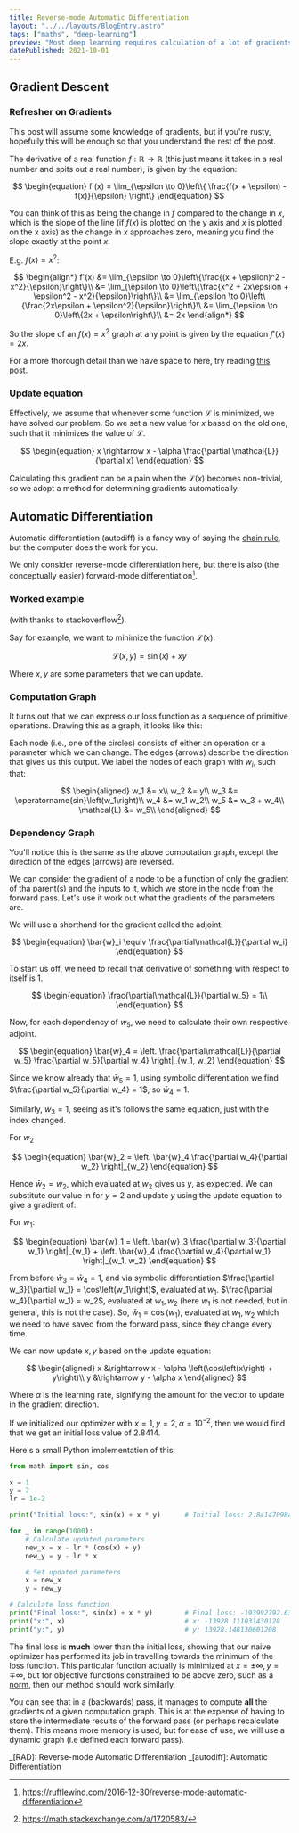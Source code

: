 ```yaml
---
title: Reverse-mode Automatic Differentiation
layout: "../../layouts/BlogEntry.astro"
tags: ["maths", "deep-learning"]
preview: "Most deep learning requires calculation of a lot of gradients very quickly. Doing this by hand is tedious, so let's get a computer to it for us."
datePublished: 2021-10-01
---
```


<link rel="stylesheet" href="https://cdn.jsdelivr.net/npm/katex@0.16.0/dist/katex.min.css" integrity="sha384-Xi8rHCmBmhbuyyhbI88391ZKP2dmfnOl4rT9ZfRI7mLTdk1wblIUnrIq35nqwEvC" crossorigin="anonymous">

## Gradient Descent

### Refresher on Gradients

This post will assume some knowledge of gradients, but if you're rusty, hopefully this will be enough so that you understand the rest of the post.

The derivative of a real function $f : \mathbb{R} \rightarrow \mathbb{R}$ (this just means it takes in a real number and spits out a real number), is given by the equation:

$$
  \begin{equation}
    f'(x)
    =
    \lim_{\epsilon \to 0}\left\{
        \frac{f(x + \epsilon) - f(x)}{\epsilon}
    \right\}
  \end{equation}
$$

You can think of this as being the change in $f$ compared to the change in $x$, which is the slope of the line (if $f(x)$ is plotted on the y axis and $x$ is plotted on the x axis) as the change in $x$ approaches zero, meaning you find the slope exactly at the point $x$.

E.g. $f(x) = x^2$:

$$
  \begin{align*}
    f'(x) &= \lim_{\epsilon \to 0}\left\{\frac{(x + \epsilon)^2 - x^2}{\epsilon}\right\}\\
    &= \lim_{\epsilon \to 0}\left\{\frac{x^2 + 2x\epsilon + \epsilon^2 - x^2}{\epsilon}\right\}\\
    &= \lim_{\epsilon \to 0}\left\{\frac{2x\epsilon + \epsilon^2}{\epsilon}\right\}\\
    &= \lim_{\epsilon \to 0}\left\{2x + \epsilon\right\}\\
    &= 2x
  \end{align*}
$$

So the slope of an $f(x) = x^2$ graph at any point is given by the equation $f'(x) = 2x$.

For a more thorough detail than we have space to here, try reading [this post](https://programmathically.com/rise-over-run-understand-the-definition-of-a-derivative/).

### Update equation

Effectively, we assume that whenever some function $\mathcal{L}$ is minimized, we have solved our problem.
So we set a new value for $x$ based on the old one, such that it minimizes the value of $\mathcal{L}$.

$$
  \begin{equation}
    x \rightarrow x - \alpha \frac{\partial \mathcal{L}}{\partial x}
  \end{equation}
$$

Calculating this gradient can be a pain when the $\mathcal{L}(x)$ becomes non-trivial, so we adopt a method for determining gradients automatically.

## Automatic Differentiation

Automatic differentiation (autodiff) is a fancy way of saying the [chain rule](https://en.wikipedia.org/wiki/Chain_rule), but the computer does the work for you.

We only consider reverse-mode differentiation here, but there is also (the conceptually easier) forward-mode differentiation[^rufflewind].

### Worked example

(with thanks to stackoverflow[^stackoverflow]).

Say for example, we want to minimize the function $\mathcal{L}(x)$:

$$
  \begin{equation}
    \mathcal{L}\left(x, y\right) = \operatorname{sin}(x) + xy
  \end{equation}
$$

Where $x, y$ are some parameters that we can update.

### Computation Graph

It turns out that we can express our loss function as a sequence of primitive operations.
Drawing this as a graph, it looks like this:

Each node (i.e., one of the circles) consists of either an operation or a parameter which we can change.
The edges (arrows) describe the direction that gives us this output.
We label the nodes of each graph with $w_i$, such that:

$$
\begin{aligned}
  w_1 &= x\\
  w_2 &= y\\
  w_3 &= \operatorname{sin}\left(w_1\right)\\
  w_4 &= w_1 w_2\\
  w_5 &= w_3 + w_4\\
  \mathcal{L} &= w_5\\
\end{aligned}
$$

### Dependency Graph

You'll notice this is the same as the above computation graph, except the direction of the edges (arrows) are reversed.

We can consider the gradient of a node to be a function of only the gradient of tha parent(s) and the inputs to it, which we store in the node from the forward pass.
Let's use it work out what the gradients of the parameters are.

We will use a shorthand for the gradient called the adjoint:

$$
  \begin{equation}
    \bar{w}_i \equiv \frac{\partial\mathcal{L}}{\partial w_i}
  \end{equation}
$$

To start us off, we need to recall that derivative of something with respect to itself is 1.

$$
  \begin{equation}
    \frac{\partial\mathcal{L}}{\partial w_5} = 1\\
  \end{equation}
$$

Now, for each dependency of $w_5$, we need to calculate their own respective adjoint.

$$
  \begin{equation}
    \bar{w}_4
    =
    \left.
      \frac{\partial\mathcal{L}}{\partial w_5}
      \frac{\partial w_5}{\partial w_4}
    \right|_{w_1, w_2}
  \end{equation}
$$

Since we know already that $\bar{w}_5 = 1$, using symbolic differentiation we find $\frac{\partial w_5}{\partial w_4} = 1$, so $\bar{w}_4 = 1$.

Similarly, $\bar{w}_3 = 1$, seeing as it's follows the same equation, just with the index changed.

For $w_2$

$$
  \begin{equation}
    \bar{w}_2
    =
    \left.
      \bar{w}_4
      \frac{\partial w_4}{\partial w_2}
    \right|_{w_2}
  \end{equation}
$$

Hence $\bar{w}_2 = w_2$, which evaluated at $w_2$ gives us $y$, as expected.
We can substitute our value in for $y = 2$ and update $y$ using the update equation to give a gradient of:

For $w_1$:

$$
  \begin{equation}
    \bar{w}_1
    =
    \left.
      \bar{w}_3
      \frac{\partial w_3}{\partial w_1}
    \right|_{w_1}
    +
    \left.
      \bar{w}_4
      \frac{\partial w_4}{\partial w_1}
    \right|_{w_1, w_2}
  \end{equation}
$$

From before $\bar{w}_3 = \bar{w}_4 = 1$, and via symbolic differentiation $\frac{\partial w_3}{\partial w_1} = \cos\left(w_1\right)$, evaluated at $w_1$.
$\frac{\partial w_4}{\partial w_1} = w_2$, evaluated at $w_1, w_2$ (here $w_1$ is not needed, but in general, this is not the case).
So, $\bar{w}_1 = \cos\left(w_1\right)$, evaluated at $w_1, w_2$ which we need to have saved from the forward pass, since they change every time.

We can now update $x, y$ based on the update equation:

$$
  \begin{aligned}
    x &\rightarrow x - \alpha \left(\cos\left(x\right) + y\right)\\
    y &\rightarrow y - \alpha x
  \end{aligned}
$$

Where $\alpha$ is the learning rate, signifying the amount for the vector to update in the gradient direction.

If we initialized our optimizer with $x = 1, y = 2, \alpha = 10^{-2}$, then we would find that we get an initial loss value of 2.8414.

Here's a small Python implementation of this:

```py
from math import sin, cos

x = 1
y = 2
lr = 1e-2

print("Initial loss:", sin(x) + x * y)      # Initial loss: 2.8414709848078967

for _ in range(1000):
    # Calculate updated parameters
    new_x = x - lr * (cos(x) + y)
    new_y = y - lr * x

    # Set updated parameters
    x = new_x
    y = new_y

# Calculate loss function
print("Final loss:", sin(x) + x * y)        # Final loss: -193992792.6350034
print("x:", x)                              # x: -13928.111031430128
print("y:", y)                              # y: 13928.148130601208
```

The final loss is **much** lower than the initial loss, showing that our naive optimizer has performed its job in travelling towards the minimum of the loss function.
This particular function actually is minimized at $x = \pm \infty, y = \mp \infty$, but for objective functions constrained to be above zero, such as a [norm](<https://en.wikipedia.org/wiki/Norm_(mathematics)>), then our method should work similarly.

You can see that in a (backwards) pass, it manages to compute **all** the gradients of a given computation graph.
This is at the expense of having to store the intermediate results of the forward pass (or perhaps recalculate them).
This means more memory is used, but for ease of use, we will use a dynamic graph (i.e defined each forward pass).

_[RAD]: Reverse-mode Automatic Differentiation
_[autodiff]: Automatic Differentiation

[^stackoverflow]: <https://math.stackexchange.com/a/1720583/>
[^rufflewind]: <https://rufflewind.com/2016-12-30/reverse-mode-automatic-differentiation>
